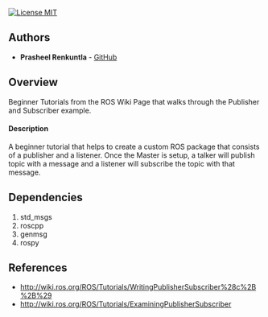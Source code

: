 [![License MIT](https://img.shields.io/badge/License-MIT-brightgreen.svg)](https://github.com/Prasheel24/beginner_tutorials/blob/master/LICENSE)

## Authors

* **Prasheel Renkuntla** - [GitHub](https://github.com/Prasheel24)

## Overview
Beginner Tutorials from the ROS Wiki Page that walks through the Publisher and Subscriber example.

#### Description
A beginner tutorial that helps to create a custom ROS package that consists of a publisher and a listener. Once the Master is setup, a talker will publish topic with a message and a listener will subscribe the topic with that message.

## Dependencies
1. std_msgs
2. roscpp
3. genmsg
4. rospy

## References
* http://wiki.ros.org/ROS/Tutorials/WritingPublisherSubscriber%28c%2B%2B%29
* http://wiki.ros.org/ROS/Tutorials/ExaminingPublisherSubscriber
